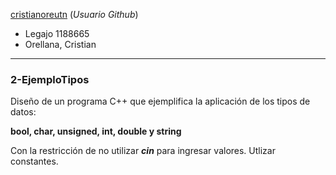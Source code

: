 [cristianoreutn](https://github.com/cristianoreutn)  (_Usuario Github_)
* Legajo 1188665
* Orellana, Cristian
---

### 2-EjemploTipos

Diseño de un programa C++ que ejemplifica la aplicación de los tipos de datos:

**bool, char, unsigned, int, double y string**

Con la restricción de no utilizar ***cin*** para ingresar valores. Utlizar constantes.
